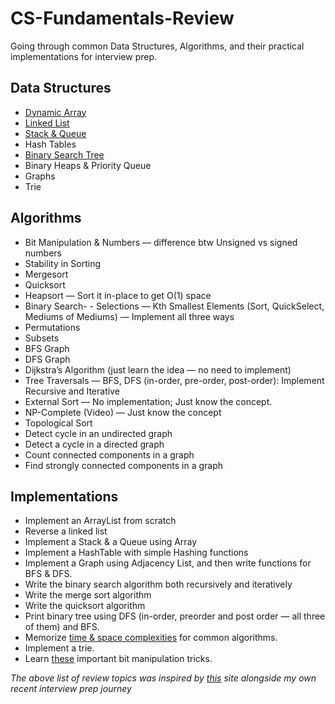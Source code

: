 # CS-Fundamentals-Review
Going through common Data Structures, Algorithms, and their practical implementations for interview prep.

## Data Structures

- [Dynamic Array](./data-structures/dynamic_array/)
- [Linked List](./data-structures/linked_list/)
- [Stack & Queue](./data-structures/stack_queue/)
- Hash Tables
- [Binary Search Tree](./data-structures/binary_search_tree/)
- Binary Heaps & Priority Queue
- Graphs
- Trie

## Algorithms

- Bit Manipulation & Numbers — difference btw Unsigned vs signed numbers
- Stability in Sorting
- Mergesort
- Quicksort
- Heapsort — Sort it in-place to get O(1) space
- Binary Search- - Selections — Kth Smallest Elements (Sort, QuickSelect, Mediums of Mediums) — Implement all three ways
- Permutations
- Subsets
- BFS Graph
- DFS Graph
- Dijkstra’s Algorithm (just learn the idea — no need to implement)
- Tree Traversals — BFS, DFS (in-order, pre-order, post-order): Implement Recursive and Iterative
- External Sort — No implementation; Just know the concept.
- NP-Complete (Video) — Just know the concept
- Topological Sort
- Detect cycle in an undirected graph
- Detect a cycle in a directed graph
- Count connected components in a graph
- Find strongly connected components in a graph

## Implementations

- Implement an ArrayList from scratch
- Reverse a linked list
- Implement a Stack & a Queue using Array
- Implement a HashTable with simple Hashing functions
- Implement a Graph using Adjacency List, and then write functions for BFS & DFS.
- Write the binary search algorithm both recursively and iteratively
- Write the merge sort algorithm
- Write the quicksort algorithm
- Print binary tree using DFS (in-order, preorder and post order — all three of them) and BFS.
- Memorize [time & space complexities](https://www.bigocheatsheet.com/) for common algorithms.
- Implement a trie.
- Learn
  [these](https://www.geeksforgeeks.org/bit-tricks-competitive-programming/) important bit manipulation tricks.


*The above list of review topics was inspired by
[this](https://medium.com/@alimirio/before-you-start-solving-problems-on-leetcode-prep-work-9d65fc964c6f) site alongside my own recent interview prep journey*
